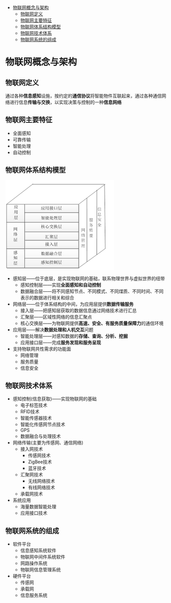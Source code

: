 - [物联网概念与架构](#%e7%89%a9%e8%81%94%e7%bd%91%e6%a6%82%e5%bf%b5%e4%b8%8e%e6%9e%b6%e6%9e%84)
  - [物联网定义](#%e7%89%a9%e8%81%94%e7%bd%91%e5%ae%9a%e4%b9%89)
  - [物联网主要特征](#%e7%89%a9%e8%81%94%e7%bd%91%e4%b8%bb%e8%a6%81%e7%89%b9%e5%be%81)
  - [物联网体系结构模型](#%e7%89%a9%e8%81%94%e7%bd%91%e4%bd%93%e7%b3%bb%e7%bb%93%e6%9e%84%e6%a8%a1%e5%9e%8b)
  - [物联网技术体系](#%e7%89%a9%e8%81%94%e7%bd%91%e6%8a%80%e6%9c%af%e4%bd%93%e7%b3%bb)
  - [物联网系统的组成](#%e7%89%a9%e8%81%94%e7%bd%91%e7%b3%bb%e7%bb%9f%e7%9a%84%e7%bb%84%e6%88%90)

# 物联网概念与架构

## 物联网定义

通过各种**信息感知**设施，按约定的**通信协议**将智能物件互联起来，通过各种通信网络进行信息**传输与交换**，以实现决策与控制的一种**信息网络**

## 物联网主要特征

- 全面感知
- 可靠传输
- 智能处理
- 自动控制

## 物联网体系结构模型

![物联网体系结构](captures/物联网体系结构.png "物联网体系结构")

- 感知层——位于底层，是实现物联网的基础，联系物理世界与虚拟世界的纽带
  - 感知控制层——实现**全面感知和自动控制**
  - 数据融合层——将不同感知节点、不同模式、不同煤质、不同时间、不同表示的数据进行相关和综合
- 网络层——位于体系结构的中间，为应用层提供**数据传输服务**
  - 接入层——把感知层获取的数据信息通过网络技术进行汇总
  - 汇聚层——区域性网络的信息汇聚点
  - 核心交换层——为物联网提供**高速、安全、有服务质量保障力**的通信环境
- 应用层——解决**数据处理和人机交互**问题
  - 智能处理层——对感知数据的**存储、查询、分析、挖掘**
  - 应用接口层——完成**服务发现和服务呈现**
- 支持物联网共性需求的功能面
  - 网络管理
  - 服务质量
  - 信息安全

## 物联网技术体系

- 感知控制(信息获取)——实现物联网的基础
  - 电子标签技术
  - RFID技术
  - 智能传感器技术
  - 智能化传感网节点技术
  - GPS
  - 数据融合与处理技术
- 网络传输(主要为传感网、通信网络)
  - 接入网技术
    - 传感网技术
    - ZigBee技术
    - 蓝牙技术
  - 汇聚网技术
    - 无线网络技术
    - 有线网络技术
  - 承载网技术
- 系统应用
  - 海量数据智能处理
  - 应用接口技术

## 物联网系统的组成

- 软件平台
  - 信息感知系统软件
  - 物联网中间件系统软件
  - 网路操作系统
  - 物联网信息管理系统
- 硬件平台
  - 传感网
  - 承载网
  - 信息服务系统